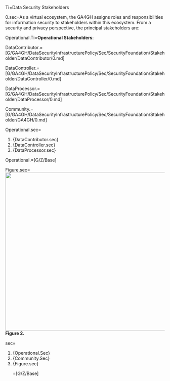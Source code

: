 
Ti=Data Security Stakeholders 

0.sec=As a virtual ecosystem, the GA4GH assigns roles and responsibilities for information security to stakeholders within this ecosystem. From a security and privacy perspective, the principal stakeholders are: 

Operational.Ti=<b>Operational Stakeholders</b>: 

DataContributor.=[G/GA4GH/DataSecurityInfrastructurePolicy/Sec/SecurityFoundation/Stakeholder/DataContributor/0.md]


DataController.=[G/GA4GH/DataSecurityInfrastructurePolicy/Sec/SecurityFoundation/Stakeholder/DataController/0.md]

DataProcessor.=[G/GA4GH/DataSecurityInfrastructurePolicy/Sec/SecurityFoundation/Stakeholder/DataProcessor/0.md]

Community.=[G/GA4GH/DataSecurityInfrastructurePolicy/Sec/SecurityFoundation/Stakeholder/GA4GH/0.md]

Operational.sec=<ol><li>{DataContributor.sec}<li>{DataController.sec}<li>{DataProcessor.sec}</ol>

Operational.=[G/Z/Base]

Figure.sec=<img height=500 width=700 src="https://github.com/ga4gh/data-security/raw/master/DSIP/Figures/Fig.2-stakeholders.png"/> <b>Figure 2.</b> 

sec=<ol><li>{Operational.Sec}<li>{Community.Sec}<li>{Figure.sec}

=[G/Z/Base]
